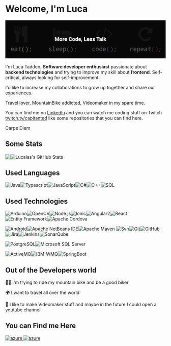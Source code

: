 # Welcome, I'm Luca
<img src="https://raw.githubusercontent.com/lucalas/lucalas/master/Banner.png" alt="Luca Taddeo - Fullstack developer and content creator"/>

I'm Luca Taddeo, **Software developer enthusiast** passionate about **backend technologies** and trying to improve my skill about **frontend**. Self-critical, always looking for self-improvement.  

I'd like to increase my collaborations to grow up together and share our experiences.  

Travel lover, MountainBike addicted, Videomaker in my spare time.

You can find me on [LinkedIn](https://www.linkedin.com/in/luca-taddeo/)  and you can watch me coding stuff on Twitch [twitch.tv/capitanted](https://www.twitch.tv/capitanted)  like some repositories that you can find here.

Carpe Diem

## Some Stats
<img align="center" src="https://github-readme-stats-git-masterrstaa-rickstaa.vercel.app/api/top-langs/?username=lucalas&hide=html&title_color=ffffff&text_color=c9cacc&icon_color=2bbc8a&bg_color=1d1f21" /><img align="center" src="https://github-readme-stats-git-masterrstaa-rickstaa.vercel.app/api?username=lucalas&show_icons=true&line_height=33&count_private=true&title_color=ffffff&text_color=c9cacc&icon_color=2bbc8a&bg_color=1d1f21" alt="Lucalas's GitHub Stats" />
</a>

## Used Languages
![Java](https://img.shields.io/badge/-Java-333333?style=flat&logo=java)![Typescript](https://img.shields.io/badge/-TypesScript-333333?style=flat&logo=typescript)![JavaScript](https://img.shields.io/badge/-JavaScript-333333?style=flat&logo=javascript)![C#](https://img.shields.io/badge/-CSharp-333333?style=flat&logo=C%20sharp)![C++](https://img.shields.io/badge/-C++-333333?style=flat&logo=c%2B%2B)![SQL](https://img.shields.io/badge/-SQL-333333?style=flat&logo=postgresql)

## Used Technologies
![Arduino](https://img.shields.io/badge/-Arduino-333333?style=flat&logo=Arduino)![OpenCV](https://img.shields.io/badge/-OpenCV-333333?style=flat&logo=OpenCV)![Node.js](https://img.shields.io/badge/-Node.js-333333?style=flat&logo=Node.js)![Ionic](https://img.shields.io/badge/-Ionic-333333?style=flat&logo=ionic)![Angular2](https://img.shields.io/badge/-Angular2-333333?style=flat&logo=Angular)![React](https://img.shields.io/badge/-React-333333?style=flat&logo=React)![Entity Framework](https://img.shields.io/badge/-Entity%20Framework-333333?style=flat&logo=.net)![Apache Cordova](https://img.shields.io/badge/-Apache%20Cordova-333333?style=flat&logo=Apache%20cordova)

![Android](http://img.shields.io/badge/-Android-333333?style=flat&logo=android)![Apache NetBeans IDE](http://img.shields.io/badge/-Apache%20NetBeans%20IDE-333333?style=flat&logo=Apache%20NetBeans%20IDE&logoColor=0052CC)![Apache Maven](http://img.shields.io/badge/-Apache%20Maven-333333?style=flat&logo=Apache%20Maven&logoColor=C71A36)
![Svn](https://img.shields.io/badge/-Svn-333333?style=flat&logo=subversion)![Git](https://img.shields.io/badge/-Git-333333?style=flat&logo=git&logoColor=F05032)![GitHub](https://img.shields.io/badge/-GitHub-333333?style=flat&logo=github&logoColor=FFFFFF)![Jira](https://img.shields.io/badge/-Jira-333333?style=flat&logo=jira-software&logoColor=white&logoColor=0052CC)![Jenkins](https://img.shields.io/badge/-jenkins-333333?style=flat&logo=jenkins)![SonarQube](https://img.shields.io/badge/-SonarQube-333333?style=flat&logo=SonarQube)

![PostgreSQL](https://img.shields.io/badge/-PostgreSQL-333333?style=flat&logo=PostgreSQL)![Microsoft SQL Server](https://img.shields.io/badge/-Microsoft%20SQL%20Server-333333?style=flat&logo=Microsoft%20SQL%20Server)

![ActiveMQ](https://img.shields.io/badge/-ActiveMQ-333333?style=flat&logo=ActiveMQ)![IBM-WMQ](https://img.shields.io/badge/-IBM%20WMQ-333333?style=flat&logo=IBM&logoColor=054ADA)![SpringBoot](https://img.shields.io/badge/-SpringBoot-333333?style=flat&logo=Spring)




## Out of the Developers world
🚵‍♂️ I'm trying to ride my mountain bike and be a good biker 

🌍 I want to travel all over the world 

🎥 I like to make Videomaker stuff and maybe in the future I could open a youtube channel


## You can Find me Here

<a href="https://www.linkedin.com/in/luca-taddeo/" target="_blank"> <img src="https://cdn.icon-icons.com/icons2/1099/PNG/512/1485482199-linkedin_78667.png" alt="azure" width="40" height="40"/> </a><a href="https://www.twitch.tv/capitanted" target="_blank"> <img src="https://scottsurette.com/images/twitch.png" alt="azure" width="40" height="40"/> </a>
